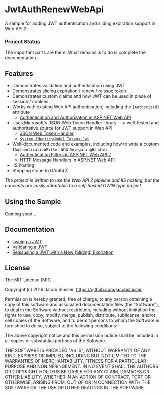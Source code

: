 # JwtAuthRenewWebApi

A sample for adding JWT authentication and sliding expiration support in Web API 2.

### Project Status

The important parts are there. What remains is to do is complete the documentation.

## Features

* Demonstrates validation and authentication using JWT
* Demonstrates sliding expiration / renew / reissue token
* Demonstrates custom claims and how JWT can be used in place of session / cookies
* Works with existing Web API authentication, including the `[Authorized]` attribute
  * [Authentication and Authorization in ASP.NET Web API](https://www.asp.net/web-api/overview/security/authentication-and-authorization-in-aspnet-web-api)
* Uses Microsoft's JSON Web Token Handler library -- a well-tested and authoritative source for JWT support in Web API
  * [JSON Web Token Handler](https://msdn.microsoft.com/en-us/library/dn205065(v=vs.110).aspx)
  * [`System.IdentityModel.Tokens.Jwt`](https://www.nuget.org/packages/System.IdentityModel.Tokens.Jwt/)
* Well-documented code and examples, including how to write a custom `IAuthenticationFilter` and `DelegatingHandler`
  * [Authentication Filters in ASP.NET Web API 2](https://www.asp.net/web-api/overview/security/authentication-filters)
  * [HTTP Message Handlers in ASP.NET Web API](https://www.asp.net/web-api/overview/advanced/http-message-handlers)
* IIS hosting
* Stepping stone to OAuth(2)

*The project is written to use the Web API 2 pipeline and IIS hosting, but the concepts are easily adaptable to a self-hosted OWIN type project.*

## Using the Sample

Coming soon...

## Documentation

* [Issuing a JWT](docs/Issuing-JWT.md)
* [Validating a JWT](docs/Validating-JWT.md)
* [Reissusing a JWT with a New (Sliding) Expiration](docs/Sliding-Expiration.md)

## License

The MIT License (MIT)

Copyright (c) 2016 Jacob Slusser, https://github.com/jacobslusser

Permission is hereby granted, free of charge, to any person obtaining a copy
of this software and associated documentation files (the "Software"), to deal
in the Software without restriction, including without limitation the rights
to use, copy, modify, merge, publish, distribute, sublicense, and/or sell
copies of the Software, and to permit persons to whom the Software is
furnished to do so, subject to the following conditions:

The above copyright notice and this permission notice shall be included in all
copies or substantial portions of the Software.

THE SOFTWARE IS PROVIDED "AS IS", WITHOUT WARRANTY OF ANY KIND, EXPRESS OR
IMPLIED, INCLUDING BUT NOT LIMITED TO THE WARRANTIES OF MERCHANTABILITY,
FITNESS FOR A PARTICULAR PURPOSE AND NONINFRINGEMENT. IN NO EVENT SHALL THE
AUTHORS OR COPYRIGHT HOLDERS BE LIABLE FOR ANY CLAIM, DAMAGES OR OTHER
LIABILITY, WHETHER IN AN ACTION OF CONTRACT, TORT OR OTHERWISE, ARISING FROM,
OUT OF OR IN CONNECTION WITH THE SOFTWARE OR THE USE OR OTHER DEALINGS IN THE
SOFTWARE.
